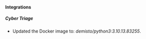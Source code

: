#### Integrations
##### Cyber Triage
- Updated the Docker image to: *demisto/python3:3.10.13.83255*.
